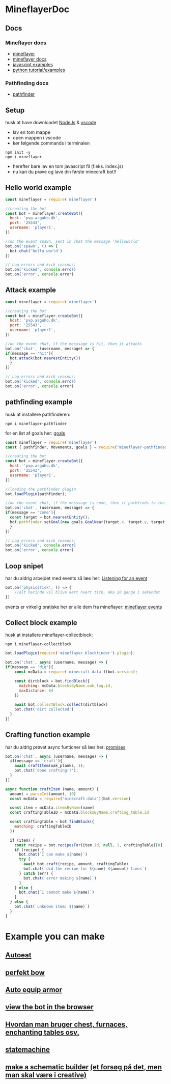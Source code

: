 # MineflayerDoc
## Docs
### Mineflayer docs
- [mineflayer](https://github.com/PrismarineJS/mineflayer)
- [mineflayer docs](https://github.com/PrismarineJS/mineflayer/blob/master/docs/api.md)
- [javascipt examples](https://github.com/PrismarineJS/mineflayer/tree/master/examples)
- [python tutorial/examples](https://github.com/PrismarineJS/mineflayer/tree/master/examples/python)
### Pathfinding docs
- [pathfinder](https://github.com/PrismarineJS/mineflayer-pathfinder)
## Setup
husk at have downloadet [NodeJs](https://nodejs.org/en/) & [vscode](https://code.visualstudio.com/)
- lav en tom mappe
- open mappen i vscode
- kør følgende commands i terminalen
```shell
npm init -y
npm i mineflayer
```
- herefter bare lav en tom javascript fil (f.eks. index.js)
- nu kan du prøve og lave din første minecraft bot!!
## Hello world example
```js
const mineflayer = require('mineflayer')

//creating the bot
const bot = mineflayer.createBot({
  host: 'pvp.asguho.dk',
  port: '25543',
  username: 'player1',
})

//on the event spawn, sent in chat the message 'helloworld'
bot.on('spawn', () => {
  bot.chat('hello world')
})

// Log errors and kick reasons:
bot.on('kicked', console.error)
bot.on('error', console.error)
```
## Attack example
```js
const mineflayer = require('mineflayer')

//creating the bot
const bot = mineflayer.createBot({
  host: 'pvp.asguho.dk',
  port: '25543',
  username: 'player1',
})

//on the event chat, if the messsage is hit, then it attacks
bot.on('chat', (username, message) => {
if(message == 'hit'){
  bot.attack(bot.nearestEntity())
  }
})

// Log errors and kick reasons:
bot.on('kicked', console.error)
bot.on('error', console.error)
```
## pathfinding example
husk at installere pathfinderen:
```shell
npm i mineflayer-pathfinder
```
for en list af goals her: [goals](https://github.com/PrismarineJS/mineflayer-pathfinder#Goals)
```js
const mineflayer = require('mineflayer')
const { pathfinder, Movements, goals } = require("mineflayer-pathfinder");

//creating the bot
const bot = mineflayer.createBot({
  host: 'pvp.asguho.dk',
  port: '25543',
  username: 'player1',
})

//loading the pathfinder plugin
bot.loadPlugin(pathfinder);

//on the event chat, if the messsage is come, then it pathfinds to the nearest entity
bot.on('chat', (username, message) => {
if(message == 'come'){
  const target = bot.nearestEntity();
  bot.pathfinder.setGoal(new goals.GoalNear(target.x, target.y, target.z, 1))
  }
})

// Log errors and kick reasons:
bot.on('kicked', console.error)
bot.on('error', console.error)
```
## Loop snipet
har du aldrig arbejdet med events så læs her: [Listening for an event](https://github.com/PrismarineJS/mineflayer/blob/master/docs/tutorial.md#listening-for-an-event)
```js
bot.on('physicsTick', () => {
    //alt herinde vil blive kørt hvert tick, aka 20 gange i sekundet.
})
```
events er virkelig pratiske her er alle dem fra mineflayer: [mineflayer events](https://github.com/PrismarineJS/mineflayer/blob/master/docs/api.md#events)

## Collect block example
husk at installere mineflayer-collectblock:
```shell
npm i mineflayer-collectblock
```

```js
bot.loadPlugin(require('mineflayer-blockfinder').plugin);

bot.on('chat', async (username, message) => {
if(message == 'dig'){
    const mcData = require('minecraft-data')(bot.version);

    const dirtblock = bot.findBlock({
      matching: mcData.blocksByName.oak_log.id,
      maxDistance: 64
    })
    
    await bot.collectBlock.collect(dirtblock)
    bot.chat('dirt collected')
  }
})
```
## Crafting function example
har du aldrig prøvet async funtioner så læs her: [promises](https://github.com/PrismarineJS/mineflayer/blob/master/docs/tutorial.md#promises)
```js
bot.on('chat', async (username, message) => {
  if(message == 'craft'){
    await craftItem(oak_planks, 1);
    bot.chat('done crafting!!');
  }
})

async function craftItem (name, amount) {
  amount = parseInt(amount, 10)
  const mcData = require('minecraft-data')(bot.version)

  const item = mcData.itemsByName[name]
  const craftingTableID = mcData.blocksByName.crafting_table.id

  const craftingTable = bot.findBlock({
    matching: craftingTableID
  })

  if (item) {
    const recipe = bot.recipesFor(item.id, null, 1, craftingTable)[0]
    if (recipe) {
      bot.chat(`I can make ${name}`)
      try {
        await bot.craft(recipe, amount, craftingTable)
        bot.chat(`did the recipe for ${name} ${amount} times`)
      } catch (err) {
        bot.chat(`error making ${name}`)
      }
    } else {
      bot.chat(`I cannot make ${name}`)
    }
  } else {
    bot.chat(`unknown item: ${name}`)
  }
}
```

# Example you can make
## [Autoeat](https://github.com/link-discord/mineflayer-auto-eat)
## [perfekt bow](https://github.com/sefirosweb/minecraftHawkEye)
## [Auto equip armor](https://github.com/G07cha/MineflayerArmorManager)
## [view the bot in the browser](https://github.com/PrismarineJS/prismarine-viewer)
## [Hvordan man bruger chest, furnaces, enchanting tables osv.](https://github.com/PrismarineJS/mineflayer/blob/master/examples/chest.js)
## [statemachine](https://github.com/PrismarineJS/mineflayer-statemachine)
## [make a schematic builder](https://github.com/PrismarineJS/prismarine-schematic) [(et forsøg på det, men man skal være i creative)](https://github.com/PrismarineJS/mineflayer-builder)

